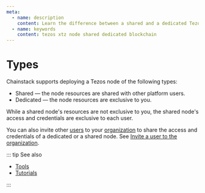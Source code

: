```yaml
---
meta:
  - name: description
    content: Learn the difference between a shared and a dedicated Tezos node deployed with the Chainstack managed blockchain services.
  - name: keywords
    content: tezos xtz node shared dedicated blockchain
---
```


# Types

Chainstack supports deploying a Tezos node of the following types:

* Shared — the node resources are shared with other platform users.
* Dedicated — the node resources are exclusive to you.

While a shared node's resources are not exclusive to you, the shared node's access and credentials are exclusive to each user.

You can also invite other [users](/glossary/user) to your [organization](/glossary/organization) to share the access and credentials of a dedicated or a shared node. See [Invite a user to the organization](/platform/invite-a-user-to-the-organization).

::: tip See also

* [Tools](/operations/tezos/tools)
* [Tutorials](/tutorials/tezos/)

:::
